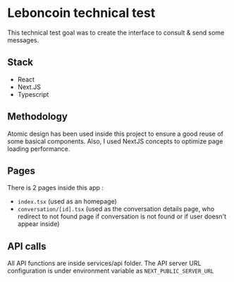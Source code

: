 # Leboncoin technical test

This technical test goal was to create the interface to consult & send some messages.

## Stack

- React
- Next.JS
- Typescript

## Methodology

Atomic design has been used inside this project to ensure a good reuse of some basical components.
Also, I used NextJS concepts to optimize page loading performance.

## Pages

There is 2 pages inside this app : 

- `index.tsx` (used as an homepage)
- `conversation/[id].tsx` (used as the conversation details page, who redirect to not found page if conversation is not found or if user doesn't appear inside)

## API calls

All API functions are inside services/api folder.
The API server URL configuration is under environment variable as `NEXT_PUBLIC_SERVER_URL`
